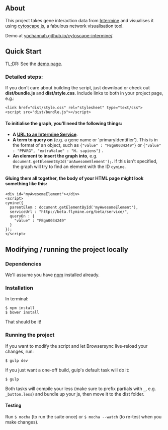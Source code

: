 ## About
This project takes gene interaction data from [Intermine](https://github.com/intermine/intermine) and visualises it using [cytoscape.js](http://js.cytoscape.org/), a fabulous network visualisation tool.

Demo at [yochannah.github.io/cytoscape-intermine/](http://yochannah.github.io/cytoscape-intermine/).

## Quick Start

TL;DR: See the [demo page](http://yochannah.github.io/cytoscape-intermine/).

### Detailed steps:
If you don't care about building the script, just download or check out **dist/bundle.js** and **dist/style.css**.
Include links to both in your project page, e.g.:

    <link href="dist/style.css" rel="stylesheet" type="text/css">
    <script src="dist/bundle.js"></script>

#### To initialise the graph, you'll need the following things:

* **A [URL to an Intermine Service](http://iodocs.labs.intermine.org/)**.
* **A term to query on** (e.g. a gene name or 'primaryIdentifier'). This is in the format of an object, such as `{"value" : "FBgn0034249"}` or `{"value" : "PPARG", "extraValue" : "H. sapiens"}` .
* **An element to insert the graph into**, e.g. `document.getElementById('anAwesomeElement');`. If this isn't specified, the graph will try to find an element with the ID `cymine`.

#### Gluing them all together, the body of your HTML page might look something like this:

    <div id="myAwesomeElement"></div>
    <script>
    cymine({
      parentElem : document.getElementById('myAwesomeElement'),
      serviceUrl : "http://beta.flymine.org/beta/service/",
      queryOn : {
        "value" : "FBgn0034249"
      }
    });
    </script>

## Modifying / running the project locally
### Dependencies
We'll assume you have [npm](https://nodejs.org/download/) installed already.

### Installation

In terminal:

    $ npm install
    $ bower install

That should be it!

### Running the project

If you want to modify the script and let Browsersync live-reload your changes, run:

    $ gulp dev

If you just want a one-off build, gulp's default task will do it:

    $ gulp

Both tasks will compile your less (make sure to prefix partials with `_`, e.g. `_button.less`) and bundle up your js, then move it to the dist folder.

#### Testing

  Run `$ mocha` (to run the suite once) or `$ mocha --watch` (to re-test when you make changes).
